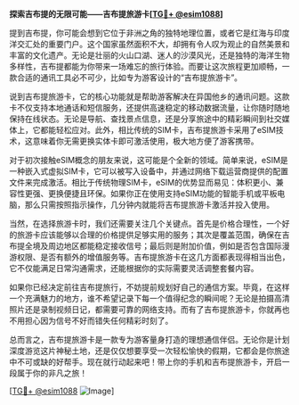 **探索吉布提的无限可能——吉布提旅游卡[[TG💪+ @esim1088](https://t.me/s/esim1088)]**

提到吉布提，你可能会想到它位于非洲之角的独特地理位置，或者它是红海与印度洋交汇处的重要门户。这个国家虽然面积不大，却拥有令人叹为观止的自然美景和丰富的文化遗产。无论是壮丽的火山口湖、迷人的沙漠风光，还是独特的海洋生物多样性，吉布提都能为你带来一场难忘的旅行体验。而要让这次旅程更加顺畅，一款合适的通讯工具必不可少，比如专为游客设计的“吉布提旅游卡”。

说到吉布提旅游卡，它的核心功能就是帮助游客解决在异国他乡的通讯问题。这款卡不仅支持本地通话和短信服务，还提供高速稳定的移动数据流量，让你随时随地保持在线状态。无论是导航、查找景点信息，还是分享旅途中的精彩瞬间到社交媒体上，它都能轻松应对。此外，相比传统的SIM卡，吉布提旅游卡采用了eSIM技术，这意味着你无需更换实体卡即可激活使用，极大地方便了游客携带。

对于初次接触eSIM概念的朋友来说，这可能是个全新的领域。简单来说，eSIM是一种嵌入式虚拟SIM卡，它可以被写入设备中，并通过网络下载运营商提供的配置文件来完成激活。相比于传统物理SIM卡，eSIM的优势显而易见：体积更小、兼容性更强、更换便捷且环保。如果你正在使用支持eSIM功能的智能手机或平板电脑，那么只需按照指示操作，几分钟内就能将吉布提旅游卡激活并投入使用。

当然，在选择旅游卡时，我们还需要关注几个关键点。首先是价格合理性，一个好的旅游卡应该能够以合理的价格提供足够实用的服务；其次是覆盖范围，确保在吉布提全境及周边地区都能稳定接收信号；最后则是附加价值，例如是否包含国际漫游权限、是否有额外的增值服务等。吉布提旅游卡在这几方面都表现得相当出色，它不仅能满足日常沟通需求，还能根据你的实际需要灵活调整套餐内容。

如果你已经决定前往吉布提旅行，不妨提前规划好自己的通信方案。毕竟，在这样一个充满魅力的地方，谁不希望记录下每一个值得纪念的瞬间呢？无论是拍摄高清照片还是录制视频日记，都需要可靠的网络支持。而有了吉布提旅游卡，你就再也不用担心因为信号不好而错失任何精彩时刻了。

总而言之，吉布提旅游卡是一款专为游客量身打造的理想通信伴侣。无论你是计划深度游览这片神秘土地，还是仅仅想要享受一次轻松愉快的假期，它都会是你旅途中不可或缺的好帮手。现在就行动起来吧！带上你的手机和吉布提旅游卡，开启一段属于你的非凡之旅！

[[TG💪+ @esim1088](https://t.me/s/esim1088) ![Image](https://i.postimg.cc/4NQfJmqS/Snipaste-2025-05-13-00-14-12.png)]